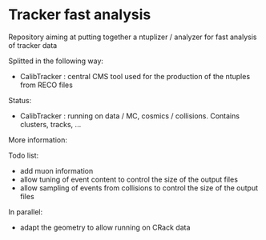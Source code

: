 # Tracker fast analysis

Repository aiming at putting together a ntuplizer / analyzer for fast analysis of tracker data

Splitted in the following way:
- CalibTracker : central CMS tool used for the production of the ntuples from RECO files

Status:
- CalibTracker : running on data / MC, cosmics / collisions. Contains clusters, tracks, ...

More information:

Todo list:
- add muon information
- allow tuning of event content to control the size of the output files
- allow sampling of events from collisions to control the size of the output files

In parallel:
- adapt the geometry to allow running on CRack data
